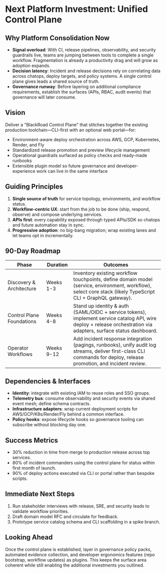 # Next Platform Investment: Unified Control Plane

## Why Platform Consolidation Now
- **Signal overload**: With CI, release pipelines, observability, and security guardrails live, teams are jumping between tools to complete a single workflow. Fragmentation is already a productivity drag and will grow as adoption expands.
- **Decision latency**: Incident and release decisions rely on correlating data across chatops, deploy targets, and policy systems. A single control plane gives leads a shared source of truth.
- **Governance runway**: Before layering on additional compliance requirements, establish the surfaces (APIs, RBAC, audit events) that governance will later consume.

## Vision
Deliver a "BlackRoad Control Plane" that stitches together the existing production toolchain—CLI-first with an optional web portal—for:
- Environment-aware deploy orchestration across AWS, GCP, Kubernetes, Render, and Fly
- Standardized release promotion and preview lifecycle management
- Operational guardrails surfaced as policy checks and ready-made runbooks
- Extensible plugin model so future governance and developer-experience work can live in the same interface

## Guiding Principles
1. **Single source of truth** for service topology, environments, and workflow status.
2. **Workflow-centric UX**: start from the job to be done (ship, respond, observe) and compose underlying services.
3. **APIs first**: every capability exposed through typed APIs/SDK so chatops and future automation stay in sync.
4. **Progressive adoption**: no big-bang migration; wrap existing lanes and let teams opt in incrementally.

## 90-Day Roadmap
| Phase | Duration | Outcomes |
| --- | --- | --- |
| Discovery & Architecture | Weeks 1-3 | Inventory existing workflow touchpoints, define domain model (service, environment, workflow), select core stack (likely TypeScript CLI + GraphQL gateway). |
| Control Plane Foundations | Weeks 4-8 | Stand up identity & auth (SAML/OIDC + service tokens), implement service catalog API, wire deploy + release orchestration via adapters, surface status dashboard. |
| Operator Workflows | Weeks 9-12 | Add incident response integration (pagings, runbooks), unify audit log streams, deliver first-class CLI commands for deploy, release promotion, and incident review. |

## Dependencies & Interfaces
- **Identity**: integrate with existing IAM to reuse roles and SSO groups.
- **Telemetry bus**: consume observability and security events via shared event mesh; define schema contracts.
- **Infrastructure adapters**: wrap current deployment scripts for AWS/GCP/K8s/Render/Fly behind a common interface.
- **Policy hooks**: expose lifecycle hooks so governance tooling can subscribe without blocking day one.

## Success Metrics
- 30% reduction in time from merge to production release across top services.
- 80% of incident commanders using the control plane for status within first month of launch.
- 90% of deploy actions executed via CLI or portal rather than bespoke scripts.

## Immediate Next Steps
1. Run stakeholder interviews with release, SRE, and security leads to validate workflow priorities.
2. Draft domain model RFC and circulate for feedback.
3. Prototype service catalog schema and CLI scaffolding in a spike branch.

## Looking Ahead
Once the control plane is established, layer in governance policy packs, automated evidence collection, and developer ergonomics features (repo bootstrap, workflow updates) as plugins. This keeps the surface area coherent while still enabling the additional investments you outlined.
